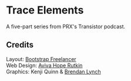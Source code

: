 # Trace Elements

A five-part series from PRX's Transistor podcast.


## Credits

Layout: [Bootstrap Freelancer](http://startbootstrap.com/template-overviews/freelancer/) <br/>
Web Design: [Aviva Hope Rutkin](http://www.twitter.com/realavivahr) <br/>
Graphics: Kenji Quinn & [Brendan Lynch](http://www.twitter.com/bmolynch)
